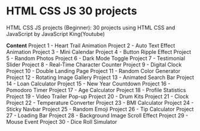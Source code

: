 # HTML CSS JS 30 projects
HTML CSS JS projects (Beginner): 30 projects using HTML CSS and JavaScript by JavaScript King(Youtube)

**Content**
Project 1 - Heart Trail Animation
Project 2 - Auto Text Effect Animation
Project 3 - Mini Calendar
Project 4 - Button Ripple Effect
Project 5 - Random Photos
Project 6 - Dark Mode Toggle
Project 7 - Testimonial Slider
Project 8 - Real-Time Character Counter
Project 9 - Digital Clock
Project 10 - Double Landing Page
Project 11 - Random Color Generator
Project 12 - Rotating Image Gallery
Project 13 - Animated Search Bar
Project 14 - Loan Calculator
Project 15 - New Year Countdown
Project 16 - Pomodoro Timer
Project 17 - Age Calculator
Project 18 - Profile Statistics
Project 19 - Video Trailer Pop-up
Project 20 - Drum Kits
Project 21 - Clock
Project 22 - Temperature Converter
Project 23 - BMI Calculator
Project 24 - Sticky Navbar
Project 25 - Random Emoji
Project 26 - Tip Calculator
Project 27 - Loading Bar
Project 28 - Background Image Scroll Effect
Project 29 - Mouse Event
Project 30 - Dice Roll Simulator
